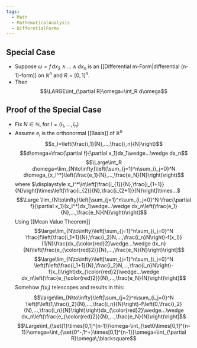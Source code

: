 ```yaml
---
tags:
  - Math
  - MathematicalAnalysis
  - DifferetialForms
---
```

## Special Case
- Suppose $\omega=f\,dx_2\wedge...\wedge dx_n$ is an [[Differential m-Form|differential (n-1)-form]] on $\mathbb R^n$ and $R=[0,1]^n$. 
- Then $$\LARGE\int_{\partial R}\omega=\int_R d\omega$$
## Proof of the Special Case
- Fix $N\in\mathbb N$, for $I=(i_1,...,i_n)$
- Assume $e_i$ is the orthonormal [[Basis]] of $\mathbb R^n$
$$x_I=\left(\frac{i_1}{N},...,\frac{i_n}{N}\right)$$
$$d\omega=\frac{\partial f}{\partial x_1}dx_1\wedge...\wedge dx_n$$
$$\Large\int_R d\omega=\lim_{N\to\infty}\left(\sum_{j=1}^n\sum_{i_j=0}^N d\omega_{x_I^*}\left(\frac{e_1}{N},...,\frac{e_N}{N}\right)\right)$$
where $\displaystyle x_I^*\in\left[\frac{i_{1}}{N},\frac{i_{1+1}}{N}\right]\times\left[\frac{i_{2}}{N},\frac{i_{2+1}}{N}\right]\times...$
$$\Large \lim_{N\to\infty}\left[\sum_{j=1}^n\sum_{i_j=0}^N \frac{\partial f}{\partial x_1}(x_I^*)dx_1\wedge...\wedge dx_n\left(\frac{e_1}{N},...,\frac{e_N}{N}\right)\right]$$
Using [[Mean Value Theorem]]
$$\large\lim_{N\to\infty}\left[\sum_{j=1}^n\sum_{i_j=0}^N \frac{f\left(\frac{i_1+1}{N},\frac{i_2}N,...,\frac{i_n}N\right)-f(x_I)}{1/N}\frac{dx_{\color{red}2}\wedge...\wedge dx_n}{N}\left(\frac{e_{\color{red}2}}{N},...,\frac{e_N}{N}\right)\right]$$
$$\large\lim_{N\to\infty}\left[\sum_{j=1}^n\sum_{i_j=0}^N \left(f\left(\frac{i_1+1}{N},\frac{i_2}N,...,\frac{i_n}N\right)-f(x_I)\right)dx_{\color{red}2}\wedge...\wedge dx_n\left(\frac{e_{\color{red}2}}{N},...,\frac{e_N}{N}\right)\right]$$
Somehow $f(x_I)$ telescopes and results in this:
$$\large\lim_{N\to\infty}\left[\sum_{j=2}^n\sum_{i_j=0}^N \left(f\left(1,\frac{i_2}{N},...,\frac{i_n}{N}\right)-f\left(0,\frac{i_2}{N},...,\frac{i_n}{N}\right)\right)dx_{\color{red}2}\wedge...\wedge dx_n\left(\frac{e_{\color{red}2}}{N},...,\frac{e_N}{N}\right)\right]$$
$$\Large\int_{\set{1}\times[0,1]^{n-1}}\omega-\int_{\set0\times[0,1]^{n-1}}\omega=\int_{\set{0^-,1^+}\times[0,1]^{n-1}}\omega=\int_{\partial R}\omega\;\blacksquare$$
